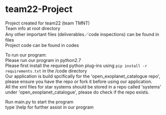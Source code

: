 # team22-Project
Project created for team22 (team TMNT)  
Team info at root directory  
Any other important files (deliverables／code inspections) can be found in files  
Project code can be found in codes  
  
To run our program:  
Please run our program in python2.7  
Please first install the required python plug-ins using `pip install -r requirements.txt` in the /code directory  
Our application is build spcifically for the 'open_exoplanet_catalogue repo', please ensure you have the repo or fork it before using our application.  
All the xml files for star systems should be stored in a repo called 'systems' under 'open_exoplanet_catalogue', please do check if the repo exists.  

Run main.py to start the program  
type \help for further assist in our program  

